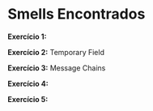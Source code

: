 # Smells Encontrados

**Exercício 1:**

**Exercício 2:** Temporary Field

**Exercício 3:** Message Chains

**Exercício 4:**

**Exercício 5:**
